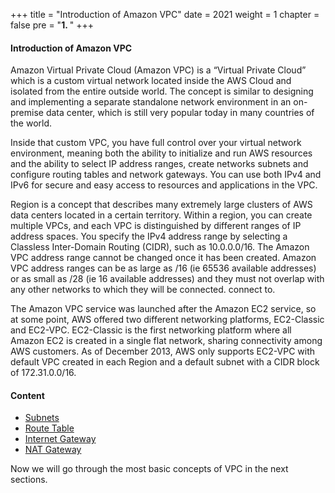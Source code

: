 +++
title = "Introduction of Amazon VPC"
date = 2021
weight = 1
chapter = false
pre = "<b>1. </b>"
+++

#### Introduction of Amazon VPC

Amazon Virtual Private Cloud (Amazon VPC) is a “Virtual Private Cloud” which is a custom virtual network located inside the AWS Cloud and isolated from the entire outside world. The concept is similar to designing and implementing a separate standalone network environment in an on-premise data center, which is still very popular today in many countries of the world.

Inside that custom VPC, you have full control over your virtual network environment, meaning both the ability to initialize and run AWS resources and the ability to select IP address ranges, create networks subnets and configure routing tables and network gateways. You can use both IPv4 and IPv6 for secure and easy access to resources and applications in the VPC.

Region is a concept that describes many extremely large clusters of AWS data centers located in a certain territory. Within a region, you can create multiple VPCs, and each VPC is distinguished by different ranges of IP address spaces. You specify the IPv4 address range by selecting a Classless Inter-Domain Routing (CIDR), such as 10.0.0.0/16. The Amazon VPC address range cannot be changed once it has been created. Amazon VPC address ranges can be as large as /16 (ie 65536 available addresses) or as small as /28 (ie 16 available addresses) and they must not overlap with any other networks to which they will be connected. connect to.

The Amazon VPC service was launched after the Amazon EC2 service, so at some point, AWS offered two different networking platforms, EC2-Classic and EC2-VPC. EC2-Classic is the first networking platform where all Amazon EC2 is created in a single flat network, sharing connectivity among AWS customers. As of December 2013, AWS only supports EC2-VPC with default VPC created in each Region and a default subnet with a CIDR block of 172.31.0.0/16.

#### Content
- [Subnets](./1.1-subnets/)
- [Route Table](./1.2-route-table/)
- [Internet Gateway](./1.3-internetgateway/)
- [NAT Gateway](./1.4-natgateway/)

Now we will go through the most basic concepts of VPC in the next sections.
